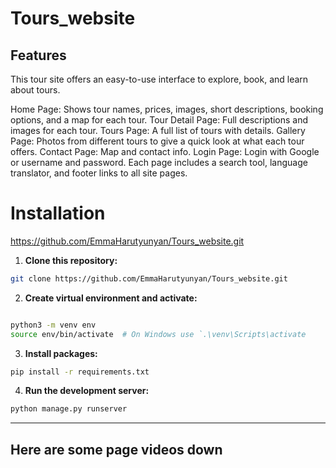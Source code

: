 # Tours_website

## Features

This tour site offers an easy-to-use interface to explore, book, and learn about tours.

Home Page: Shows tour names, prices, images, short descriptions, booking options, and a map for each tour.
Tour Detail Page: Full descriptions and images for each tour.
Tours Page: A full list of tours with details.
Gallery Page: Photos from different tours to give a quick look at what each tour offers.
Contact Page: Map and contact info.
Login Page: Login with Google or username and password.
Each page includes a search tool, language translator, and footer links to all site pages.

# Installation

https://github.com/EmmaHarutyunyan/Tours_website.git

1. **Clone this repository:**
```bash
git clone https://github.com/EmmaHarutyunyan/Tours_website.git

```

2. **Create virtual environment and activate:**
```bash

python3 -m venv env
source env/bin/activate  # On Windows use `.\venv\Scripts\activate 
```

3. **Install packages:**
```bash
pip install -r requirements.txt
```

4. **Run the development server:**
```bash
python manage.py runserver
```

---
**Here are some page videos down**
---

